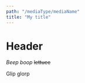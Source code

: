 ```yaml
---
path: "/mediaType/mediaName"
title: "My title"
---
```

# Header
*Beep* _boop_ ~~lettuce~~

Glip glorp